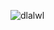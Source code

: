![dlalwl](https://camo.githubusercontent.com/7f92092c71f7a3e3fc1d3ff2fa39984310885789/687474703a2f2f6366696c6532342e75662e746973746f72792e636f6d2f696d6167652f32343434383733423537453235373832314641324145)
